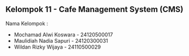 ## Kelompok 11 - Cafe Management System (CMS)
Nama Kelompok : 
- Mochamad Alwi Koswara - 24120500017
- Maulidiah Nadia Sapuri - 24120300031
- Wildan Rizky Wijaya - 24110500029
